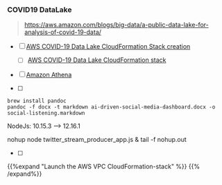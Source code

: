 ### COVID19 DataLake

> https://aws.amazon.com/blogs/big-data/a-public-data-lake-for-analysis-of-covid-19-data/

* [ ] [AWS COVID-19 Data Lake CloudFormation Stack creation](https://ap-southeast-1.console.aws.amazon.com/cloudformation/home?region=ap-southeast-1#/stacks/create/review?templateURL=https://covid19-datalake.s3-ap-southeast-1.amazonaws.com/CovidLakeStack.template.json&stackName=Covid19-DataLake)
  * [ ] [AWS COVID-19 Data Lake CloudFormation stack](https://covid19-datalake.s3-ap-southeast-1.amazonaws.com/CovidLakeStack.template.json)
* [ ] [Amazon Athena](https://docs.aws.amazon.com/athena/latest/ug/querying.html#query-results-specify-location)

* [ ] 

```
brew install pandoc
pandoc -f docx -t markdown ai-driven-social-media-dashboard.docx -o social-listening.markdown
```

NodeJs: 10.15.3 --> 12.16.1

nohup node twitter_stream_producer_app.js &
tail -f nohup.out

* [ ] 

{{%expand "Launch the AWS VPC CloudFormation-stack" %}}
{{% /expand%}}